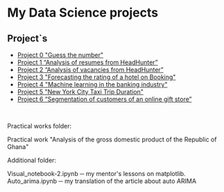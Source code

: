 # My Data Science projects

## Project`s

* [Project 0 "Guess the number"](https://github.com/Serg-NSD/SkillFactory-Data_Science/tree/4adadd3f975d1dc101172a7812d264df9761659f/Project-0)
* [Project 1 “Analysis of resumes from HeadHunter”](https://github.com/Serg-NSD/SkillFactory-Data_Science/tree/4adadd3f975d1dc101172a7812d264df9761659f/Project-1)
* [Project 2 “Analysis of vacancies from HeadHunter”](https://github.com/Serg-NSD/SkillFactory-Data_Science/tree/4adadd3f975d1dc101172a7812d264df9761659f/Project-2)
* [Project 3 "Forecasting the rating of a hotel on Booking"](https://github.com/Serg-NSD/SkillFactory-Data_Science/tree/4adadd3f975d1dc101172a7812d264df9761659f/Project-3)
* [Project 4 "Machine learning in the banking industry"](https://github.com/Serg-NSD/SkillFactory-Data_Science/tree/4adadd3f975d1dc101172a7812d264df9761659f/Project-4)
* [Project 5 "New York City Taxi Trip Duration"](https://github.com/Serg-NSD/SkillFactory-Data_Science/tree/4adadd3f975d1dc101172a7812d264df9761659f/Project-5)
* [Project 6 “Segmentation of customers of an online gift store”](https://github.com/Serg-NSD/SkillFactory-Data_Science/tree/4adadd3f975d1dc101172a7812d264df9761659f/Project-6)
<br>

Practical works folder:  
  
Practical work "Analysis of the gross domestic product of the Republic of Ghana"
  
Additional folder:  
  
Visual_notebook-2.ipynb ─ my mentor's lessons on matplotlib.  
Auto_arima.ipynb ─ my translation of the article about auto ARIMA
